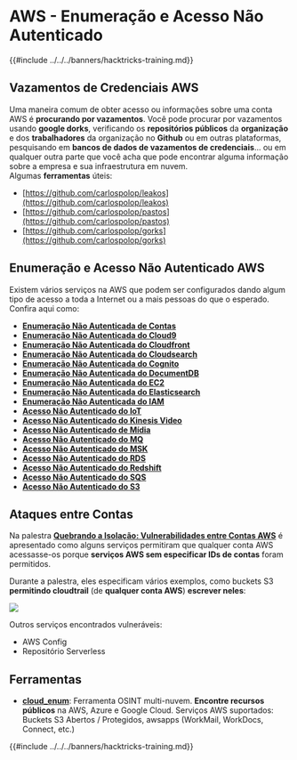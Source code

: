 # AWS - Enumeração e Acesso Não Autenticado

{{#include ../../../banners/hacktricks-training.md}}

## Vazamentos de Credenciais AWS

Uma maneira comum de obter acesso ou informações sobre uma conta AWS é **procurando por vazamentos**. Você pode procurar por vazamentos usando **google dorks**, verificando os **repositórios públicos** da **organização** e dos **trabalhadores** da organização no **Github** ou em outras plataformas, pesquisando em **bancos de dados de vazamentos de credenciais**... ou em qualquer outra parte que você acha que pode encontrar alguma informação sobre a empresa e sua infraestrutura em nuvem.\
Algumas **ferramentas** úteis:

- [https://github.com/carlospolop/leakos](https://github.com/carlospolop/leakos)
- [https://github.com/carlospolop/pastos](https://github.com/carlospolop/pastos)
- [https://github.com/carlospolop/gorks](https://github.com/carlospolop/gorks)

## Enumeração e Acesso Não Autenticado AWS

Existem vários serviços na AWS que podem ser configurados dando algum tipo de acesso a toda a Internet ou a mais pessoas do que o esperado. Confira aqui como:

- [**Enumeração Não Autenticada de Contas**](aws-accounts-unauthenticated-enum.md)
- [**Enumeração Não Autenticada do Cloud9**](https://github.com/carlospolop/hacktricks-cloud/blob/master/pentesting-cloud/aws-security/aws-unauthenticated-enum-access/broken-reference/README.md)
- [**Enumeração Não Autenticada do Cloudfront**](aws-cloudfront-unauthenticated-enum.md)
- [**Enumeração Não Autenticada do Cloudsearch**](https://github.com/carlospolop/hacktricks-cloud/blob/master/pentesting-cloud/aws-security/aws-unauthenticated-enum-access/broken-reference/README.md)
- [**Enumeração Não Autenticada do Cognito**](aws-cognito-unauthenticated-enum.md)
- [**Enumeração Não Autenticada do DocumentDB**](aws-documentdb-enum.md)
- [**Enumeração Não Autenticada do EC2**](aws-ec2-unauthenticated-enum.md)
- [**Enumeração Não Autenticada do Elasticsearch**](aws-elasticsearch-unauthenticated-enum.md)
- [**Enumeração Não Autenticada do IAM**](aws-iam-and-sts-unauthenticated-enum.md)
- [**Acesso Não Autenticado do IoT**](aws-iot-unauthenticated-enum.md)
- [**Acesso Não Autenticado do Kinesis Video**](aws-kinesis-video-unauthenticated-enum.md)
- [**Acesso Não Autenticado de Mídia**](aws-media-unauthenticated-enum.md)
- [**Acesso Não Autenticado do MQ**](aws-mq-unauthenticated-enum.md)
- [**Acesso Não Autenticado do MSK**](aws-msk-unauthenticated-enum.md)
- [**Acesso Não Autenticado do RDS**](aws-rds-unauthenticated-enum.md)
- [**Acesso Não Autenticado do Redshift**](aws-redshift-unauthenticated-enum.md)
- [**Acesso Não Autenticado do SQS**](aws-sqs-unauthenticated-enum.md)
- [**Acesso Não Autenticado do S3**](aws-s3-unauthenticated-enum.md)

## Ataques entre Contas

Na palestra [**Quebrando a Isolação: Vulnerabilidades entre Contas AWS**](https://www.youtube.com/watch?v=JfEFIcpJ2wk) é apresentado como alguns serviços permitiram que qualquer conta AWS acessasse-os porque **serviços AWS sem especificar IDs de contas** foram permitidos.

Durante a palestra, eles especificam vários exemplos, como buckets S3 **permitindo cloudtrail** (de **qualquer conta AWS**) **escrever neles**:

![](<../../../images/image (260).png>)

Outros serviços encontrados vulneráveis:

- AWS Config
- Repositório Serverless

## Ferramentas

- [**cloud_enum**](https://github.com/initstring/cloud_enum): Ferramenta OSINT multi-nuvem. **Encontre recursos públicos** na AWS, Azure e Google Cloud. Serviços AWS suportados: Buckets S3 Abertos / Protegidos, awsapps (WorkMail, WorkDocs, Connect, etc.)

{{#include ../../../banners/hacktricks-training.md}}
